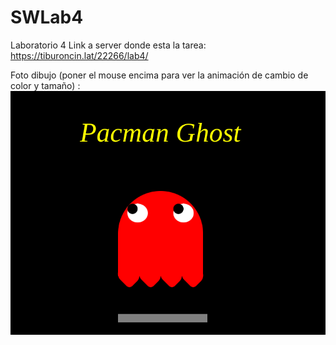 # SWLab4

Laboratorio 4 Link a server donde esta la tarea: https://tiburoncin.lat/22266/lab4/

Foto dibujo (poner el mouse encima para ver la animación de cambio de color y tamaño) : ![Pacman Ghost](PacmanGhost.png)
